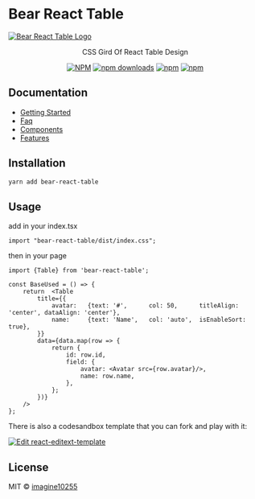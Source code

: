# Bear React Table

<a href="https://bear-react-table.pages.dev/" title="Bear React Table - CSS Gird Of React Table Design">
    <img src="https://bear-react-table.pages.dev/img/banner.webp" alt="Bear React Table Logo"/>
</a>

<p align="center">
    CSS Gird Of React Table Design
</p>

<div align="center">

[![NPM](https://img.shields.io/npm/v/bear-react-table.svg?style=for-the-badge)](https://www.npmjs.com/package/bear-react-table)
[![npm downloads](https://img.shields.io/npm/dm/bear-react-table.svg?style=for-the-badge)](https://www.npmjs.com/package/bear-react-table)
[![npm](https://img.shields.io/npm/dt/bear-react-table.svg?style=for-the-badge)](https://www.npmjs.com/package/bear-react-table)
[![npm](https://img.shields.io/npm/l/bear-react-table?style=for-the-badge)](https://github.com/imagine10255/bear-react-table/blob/main/LICENSE)

</div>

## Documentation

- [Getting Started](https://bear-react-table.pages.dev/docs/getting-started)
- [Faq](https://bear-react-table.pages.dev/docs/category/faqs)
- [Components](https://bear-react-table.pages.dev/docs/category/components)
- [Features](https://bear-react-table.pages.dev/docs/category/features)


## Installation

```bash
yarn add bear-react-table
```

## Usage

add in your index.tsx
```tst
import "bear-react-table/dist/index.css";

```

then in your page
```tsx
import {Table} from 'bear-react-table';

const BaseUsed = () => {
    return  <Table
        title={{
            avatar:   {text: '#',      col: 50,      titleAlign: 'center', dataAlign: 'center'},
            name:     {text: 'Name',   col: 'auto',  isEnableSort: true},
        }}
        data={data.map(row => {
            return {
                id: row.id,
                field: {
                    avatar: <Avatar src={row.avatar}/>,
                    name: row.name,
                },
            };
        })}
    />
};
```


There is also a codesandbox template that you can fork and play with it:

[![Edit react-editext-template](https://codesandbox.io/static/img/play-codesandbox.svg)](https://codesandbox.io/s/bear-react-table-n0s8su?file=/src/App.tsx)


## License

MIT © [imagine10255](https://github.com/imagine10255)
